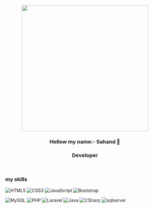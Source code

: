 <p align="center"> 
  <img src="https://remakelearning.org/wp-content/uploads/2020/01/122.gif" width="400" border-radius: 25px />
</p>

<p align="center"> 
<h3 align="center">Hellow my name:- Sahand 👋  </h1>
<h3 align="center" dir="rtl"> Developer </h3>
</p>










<br>
<h3 align="left" ><b>my skills</b></h3>





![HTML5](https://img.shields.io/badge/-HTML5-000000?style=flat&logo=html5&logoColor=ffffff&labelColor=E34F26)
![CSS3](https://img.shields.io/badge/-CSS3-000000?style=flat&logo=css3&logoColor=ffffff&labelColor=1572B6) 
![JavaScript](https://img.shields.io/badge/-JavaScript-000000?style=flat&logo=javascript)
![Bootstrap](https://img.shields.io/badge/-Bootstrap-000000?style=flat&logo=bootstrap&logoColor=ffffff&labelColor=563D7C)





![MySQL](https://img.shields.io/badge/-MySQL-000000?style=flat&logo=mysql&labelColor=ffffff)
![PHP](https://img.shields.io/badge/-PHP-000000?style=flat&logo=PHP&logoColor=5466b8&labelColor=ffffff)
![Laravel](https://img.shields.io/badge/-Laravel-000000?style=flat&logo=laravel&logoColor=ffffff&labelColor=FF2D20)
![Java](https://img.shields.io/badge/-Java-000000?style=flat&logo=Java&logoColor=ffffff&labelColor=118CC8)
![CSharp](https://img.shields.io/badge/-CSharp-000000?style=flat&logo=CSharp&logoColor=ffffff&labelColor=9C75D5)
![sqlserver](https://img.shields.io/badge/-sqlserver-000000?style=flat&logo=sqlserver&logoColor=ffffff&labelColor=000)

